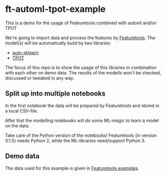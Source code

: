 # ft-automl-tpot-example

This is a demo for the usage of Featuretools combined with automl and/or TPOT

We're going to import data and process the features by [Featuretools](http://docs.featuretools.com/index.html). The model(s) will be automatically build by two libraries:

- [auto-sklearn](https://github.com/automl/auto-sklearn/)
- [TPOT](https://rhiever.github.io/tpot/)

The focus of this repo is to show the usage of this libraries in combination with each other on demo data. The results of the modells won't be checked, discussed or tweaked in any way.

## Split up into multiple notebooks

In the first notebook the data will be prepared by Featuretools and stored in a local CSV-file.

After that the modelling notebooks will do some ML-magic to learn a model on the data.

Take care of the Python version of the notebooks! Featuretools (in version 0.1.5) needs Python 2, while the ML-libraries need/support Python 3.

## Demo data

The data used for this example is given in [Featuretools examples](http://docs.featuretools.com/examples/retail_data_demo.html).
